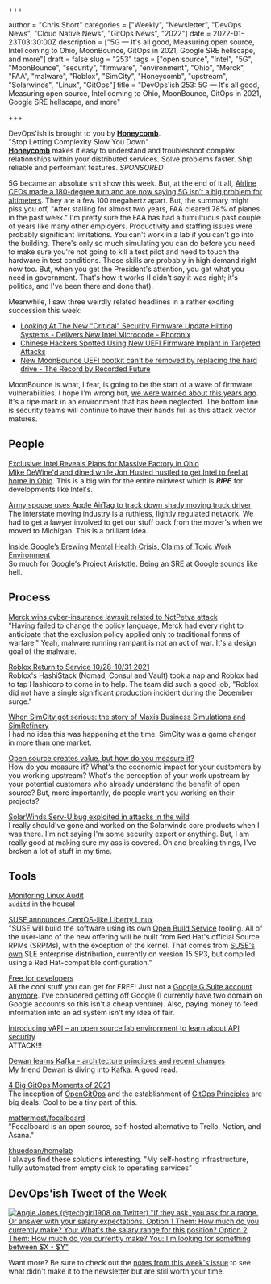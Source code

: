 +++

author = "Chris Short"
categories = ["Weekly", "Newsletter", "DevOps News", "Cloud Native News", "GitOps News", "2022"]
date = 2022-01-23T03:30:00Z
description = ["5G — It's all good, Measuring open source, Intel coming to Ohio, MoonBounce, GitOps in 2021, Google SRE hellscape, and more"]
draft = false
slug = "253"
tags = ["open source", "Intel", "5G", "MoonBounce", "security", "firmware", "environment", "Ohio", "Merck", "FAA", "malware", "Roblox", "SimCity", "Honeycomb", "upstream", "Solarwinds", "Linux", "GitOps"]
title = "DevOps'ish 253: 5G — It's all good, Measuring open source, Intel coming to Ohio, MoonBounce, GitOps in 2021, Google SRE hellscape, and more"

+++

DevOps'ish is brought to you by [**Honeycomb**](https://ui.honeycomb.io/signup?&utm_source=devopsish&utm_medium=newsletter&utm_campaign=ad&utm_content=product-signup).  
"Stop Letting Complexity Slow You Down"  
[**Honeycomb**](https://ui.honeycomb.io/signup?&utm_source=devopsish&utm_medium=newsletter&utm_campaign=ad&utm_content=product-signup) makes it easy to understand and troubleshoot complex relationships within your distributed services. Solve problems faster. Ship reliable and performant features. *SPONSORED*

5G became an absolute shit show this week. But, at the end of it all, [Airline CEOs made a 180-degree turn and are now saying 5G isn’t a big problem for altimeters](https://arstechnica.com/tech-policy/2022/01/airline-ceos-make-u-turn-now-say-5g-isnt-a-big-problem-for-altimeters/). They are a few 100 megahertz apart. But, the summary might piss you off, "After stalling for almost two years, FAA cleared 78% of planes in the past week." I'm pretty sure the FAA has had a tumultuous past couple of years like many other employers. Productivity and staffing issues were probably significant limitations. You can't work in a lab if you can't go into the building. There's only so much simulating you can do before you need to make sure you're not going to kill a test pilot and need to touch the hardware in test conditions. Those skills are probably in high demand right now too. But, when you get the President's attention, you get what you need in government. That's how it works (I didn't say it was right; it's politics, and I've been there and done that).

Meanwhile, I saw three weirdly related headlines in a rather exciting succession this week:

* [Looking At The New "Critical" Security Firmware Update Hitting Systems - Delivers New Intel Microcode - Phoronix](https://www.phoronix.com/scan.php?page=article&item=jan-2022-firmware)
* [Chinese Hackers Spotted Using New UEFI Firmware Implant in Targeted Attacks](https://thehackernews.com/2022/01/chinese-hackers-spotted-using-new-uefi.html)
* [New MoonBounce UEFI bootkit can't be removed by replacing the hard drive - The Record by Recorded Future](https://therecord.media/new-moonbounce-uefi-bootkit-cant-be-removed-by-replacing-the-hard-drive/)

MoonBounce is what, I fear, is going to be the start of a wave of firmware vulnerabilities. I hope I'm wrong but, [we were warned about this years ago](https://youtu.be/oHK0lhBbJ3g). It's a ripe mark in an environment that has been neglected. The bottom line is security teams will continue to have their hands full as this attack vector matures.

## People

[Exclusive: Intel Reveals Plans for Massive Factory in Ohio](https://time.com/6140476/intel-building-factory-ohio/)  
[Mike DeWine'd and dined while Jon Husted hustled to get Intel to feel at home in Ohio](https://www.dispatch.com/in-depth/business/2022/01/21/how-mike-dewine-jon-husted-got-intel-come-ohio/9183683002/). This is a big win for the entire midwest which is ***RIPE*** for developments like Intel's.

[Army spouse uses Apple AirTag to track down shady moving truck driver](https://taskandpurpose.com/news/army-airtag-moving-company/)  
The interstate moving industry is a ruthless, lightly regulated network. We had to get a lawyer involved to get our stuff back from the mover's when we moved to Michigan. This is a brilliant idea.

[Inside Google’s Brewing Mental Health Crisis, Claims of Toxic Work Environment](https://www.bloomberg.com/news/features/2022-01-20/inside-google-s-brewing-mental-health-crisis-claims-of-toxic-work-environment)  
So much for [Google's Project Aristotle](https://rework.withgoogle.com/print/guides/5721312655835136/). Being an SRE at Google sounds like hell.

## Process

[Merck wins cyber-insurance lawsuit related to NotPetya attack](https://therecord.media/merck-wins-cyber-insurance-lawsuit-related-to-notpetya-attack/)  
"Having failed to change the policy language, Merck had every right to anticipate that the exclusion policy applied only to traditional forms of warfare." Yeah, malware running rampant is not an act of war. It's a design goal of the malware.

[Roblox Return to Service 10/28-10/31 2021](https://blog.roblox.com/2022/01/roblox-return-to-service-10-28-10-31-2021/)  
Roblox's HashiStack (Nomad, Consul and Vault) took a nap and Roblox had to tap Hashicorp to come in to help. The team did such a good job, "Roblox did not have a single significant production incident during the December surge."

[When SimCity got serious: the story of Maxis Business Simulations and SimRefinery](https://obscuritory.com/sim/when-simcity-got-serious/)  
I had no idea this was happening at the time. SimCity was a game changer in more than one market.

[Open source creates value, but how do you measure it?](https://github.blog/2022-01-20-open-source-creates-value-but-how-do-you-measure-it/)  
How do you measure it? What's the economic impact for your customers by you working upstream? What's the perception of your work upstream by your potential customers who already understand the benefit of open source? But, more importantly, do people want you working on their projects?

[SolarWinds Serv-U bug exploited in attacks in the wild](https://securityaffairs.co/wordpress/126933/security/solarwinds-serv-u-flaw.html)  
I really should've gone and worked on the Solarwinds core products when I was there. I'm not saying I'm some security expert or anything. But, I am really good at making sure my ass is covered. Oh and breaking things, I've broken a lot of stuff in my time.

## Tools

[Monitoring Linux Audit](https://engineering.teacherspayteachers.com/2022/01/17/monitoring-linux-audit.html)  
`auditd` in the house!

[SUSE announces CentOS-like Liberty Linux](https://www.theregister.com/2022/01/20/suse_liberty_linux/)  
"SUSE will build the software using its own [Open Build Service](https://openbuildservice.org/) tooling. All of the user-land of the new offering will be built from Red Hat's official Source RPMs (SRPMs), with the exception of the kernel. That comes from [SUSE's own](https://www.theregister.com/2018/06/25/suse_linux_enterprise_15/) SLE enterprise distribution, currently on version 15 SP3, but compiled using a Red Hat-compatible configuration."

[Free for developers](https://free-for.dev/)  
All the cool stuff you can get for FREE! Just not a [Google G Suite account anymore](https://thenextweb.com/news/google-gsuite-free-alternatives-analysis). I've considered getting off Google (I currently have two domain on Google accounts so this isn't a cheap venture). Also, paying money to feed information into an ad system isn't my idea of fair.

[Introducing vAPI – an open source lab environment to learn about API security](https://portswigger.net/daily-swig/introducing-vapi-an-open-source-lab-environment-to-learn-about-api-security)  
ATTACK!!!

[Dewan learns Kafka - architecture principles and recent changes](https://dewanahmed.com/dewan-learns-kafka-architecture-principles)  
My friend Dewan is diving into Kafka. A good read.

[4 Big GitOps Moments of 2021](https://www.weave.works/blog/2021-gitops-moments)  
The inception of [OpenGitOps](https://opengitops.dev/) and the establishment of [GitOps Principles](https://opengitops.dev/#principles) are big deals. Cool to be a tiny part of this.

[mattermost/focalboard](https://github.com/mattermost/focalboard)  
"Focalboard is an open source, self-hosted alternative to Trello, Notion, and Asana."

[khuedoan/homelab](https://github.com/khuedoan/homelab)  
I always find these solutions interesting. "My self-hosting infrastructure, fully automated from empty disk to operating services"

## DevOps'ish Tweet of the Week

[![Angie Jones (@techgirl1908 on Twitter) "If they ask, you ask for a range. Or answer with your salary expectations. *Option 1* Them: How much do you currently make? You: What's the salary range for this position? *Option 2* Them: How much do you currently make? You: I'm looking for something between $X - $Y"](https://devopsish.com/images/253-devopsish-tweet-of-the-week.webp)](https://twitter.com/techgirl1908/status/1483668538372075530)

Want more? Be sure to check out the [notes from this week's issue](https://devopsish.com/253/notes/) to see what didn't make it to the newsletter but are still worth your time.
